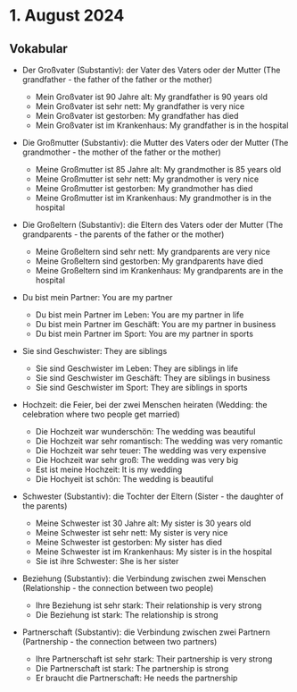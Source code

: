 # 1. August 2024

## Vokabular

- Der Großvater (Substantiv): der Vater des Vaters oder der Mutter (The grandfather - the father of the father or the mother)

  - Mein Großvater ist 90 Jahre alt: My grandfather is 90 years old
  - Mein Großvater ist sehr nett: My grandfather is very nice
  - Mein Großvater ist gestorben: My grandfather has died
  - Mein Großvater ist im Krankenhaus: My grandfather is in the hospital

- Die Großmutter (Substantiv): die Mutter des Vaters oder der Mutter (The grandmother - the mother of the father or the mother)

  - Meine Großmutter ist 85 Jahre alt: My grandmother is 85 years old
  - Meine Großmutter ist sehr nett: My grandmother is very nice
  - Meine Großmutter ist gestorben: My grandmother has died
  - Meine Großmutter ist im Krankenhaus: My grandmother is in the hospital

- Die Großeltern (Substantiv): die Eltern des Vaters oder der Mutter (The grandparents - the parents of the father or the mother)

  - Meine Großeltern sind sehr nett: My grandparents are very nice
  - Meine Großeltern sind gestorben: My grandparents have died
  - Meine Großeltern sind im Krankenhaus: My grandparents are in the hospital

- Du bist mein Partner: You are my partner

  - Du bist mein Partner im Leben: You are my partner in life
  - Du bist mein Partner im Geschäft: You are my partner in business
  - Du bist mein Partner im Sport: You are my partner in sports

- Sie sind Geschwister: They are siblings

  - Sie sind Geschwister im Leben: They are siblings in life
  - Sie sind Geschwister im Geschäft: They are siblings in business
  - Sie sind Geschwister im Sport: They are siblings in sports

- Hochzeit: die Feier, bei der zwei Menschen heiraten (Wedding: the celebration where two people get married)

  - Die Hochzeit war wunderschön: The wedding was beautiful
  - Die Hochzeit war sehr romantisch: The wedding was very romantic
  - Die Hochzeit war sehr teuer: The wedding was very expensive
  - Die Hochzeit war sehr groß: The wedding was very big
  - Est ist meine Hochzeit: It is my wedding
  - Die Hochyeit ist schön: The wedding is beautiful

- Schwester (Substantiv): die Tochter der Eltern (Sister - the daughter of the parents)

  - Meine Schwester ist 30 Jahre alt: My sister is 30 years old
  - Meine Schwester ist sehr nett: My sister is very nice
  - Meine Schwester ist gestorben: My sister has died
  - Meine Schwester ist im Krankenhaus: My sister is in the hospital
  - Sie ist ihre Schwester: She is her sister

- Beziehung (Substantiv): die Verbindung zwischen zwei Menschen (Relationship - the connection between two people)

  - Ihre Beziehung ist sehr stark: Their relationship is very strong
  - Die Beziehung ist stark: The relationship is strong

- Partnerschaft (Substantiv): die Verbindung zwischen zwei Partnern (Partnership - the connection between two partners)

  - Ihre Partnerschaft ist sehr stark: Their partnership is very strong
  - Die Partnerschaft ist stark: The partnership is strong
  - Er braucht die Partnerschaft: He needs the partnership
